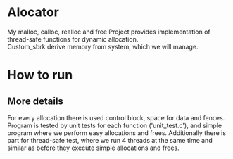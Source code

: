 # Alocator

My malloc, calloc, realloc and free
Project provides implementation of thread-safe functions for dynamic allocation. <br>
Custom_sbrk derive memory from system, which we will manage. <br>

# How to run

## More details

For every allocation there is used control block, space for data and fences. <br>
Program is tested by unit tests for each function ('unit_test.c'), and simple program where we perform easy allocations and frees. Additionally there is part for thread-safe test, where we run 4 threads at the same time and similar as before they execute simple allocations and frees.
